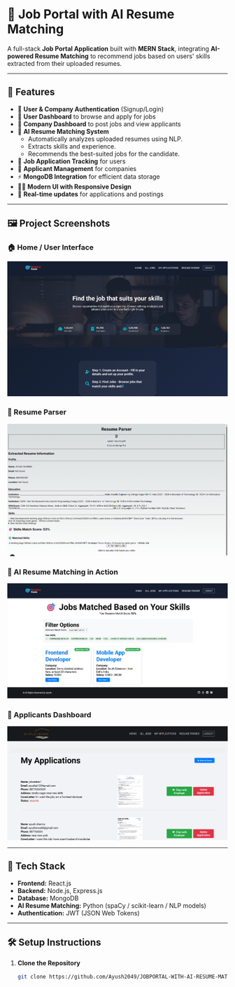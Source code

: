 # 💼 Job Portal with AI Resume Matching

A full-stack **Job Portal Application** built with **MERN Stack**, integrating **AI-powered Resume Matching** to recommend jobs based on users' skills extracted from their uploaded resumes.

---

## 🚀 Features

- 🔐 **User & Company Authentication** (Signup/Login)
- 🧾 **User Dashboard** to browse and apply for jobs
- 🏢 **Company Dashboard** to post jobs and view applicants
- 🧠 **AI Resume Matching System**
  - Automatically analyzes uploaded resumes using NLP.
  - Extracts skills and experience.
  - Recommends the best-suited jobs for the candidate.
- 📄 **Job Application Tracking** for users
- 🧍 **Applicant Management** for companies
- ⚡ **MongoDB Integration** for efficient data storage
- 🧑‍💻 **Modern UI with Responsive Design**
- 💬 **Real-time updates** for applications and postings

---

## 🖼️ Project Screenshots

### 🏠 Home / User Interface
![Screenshot 1](https://github.com/Ayush2049/JOBPORTAL-WITH-AI-RESUME-MATCHING/blob/fbd90a87c1a3bbeb51221511782c8c6ed9145ac2/project-instances/Screenshot%202025-10-19%20003813.png)

### 💼 Resume Parser
![Screenshot 2](https://github.com/Ayush2049/JOBPORTAL-WITH-AI-RESUME-MATCHING/blob/fbd90a87c1a3bbeb51221511782c8c6ed9145ac2/project-instances/Screenshot%202025-10-19%20003905.png)

### 🧠 AI Resume Matching in Action
![Screenshot 3](https://github.com/Ayush2049/JOBPORTAL-WITH-AI-RESUME-MATCHING/blob/fbd90a87c1a3bbeb51221511782c8c6ed9145ac2/project-instances/Screenshot%202025-10-19%20003916.png)

### 🏢 Applicants Dashboard
![Screenshot 4](https://github.com/Ayush2049/JOBPORTAL-WITH-AI-RESUME-MATCHING/blob/fbd90a87c1a3bbeb51221511782c8c6ed9145ac2/project-instances/Screenshot%202025-10-19%20004925.png)

---

## 🧩 Tech Stack

- **Frontend:** React.js  
- **Backend:** Node.js, Express.js  
- **Database:** MongoDB  
- **AI Resume Matching:** Python (spaCy / scikit-learn / NLP models)  
- **Authentication:** JWT (JSON Web Tokens)

---

## 🛠️ Setup Instructions

1. **Clone the Repository**
   ```bash
   git clone https://github.com/Ayush2049/JOBPORTAL-WITH-AI-RESUME-MATCHING.git
